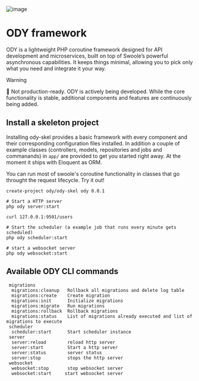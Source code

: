 ![image](https://github.com/odysee-dev/.github/blob/master/profile/cover.png?raw=true)
# ODY framework
ODY is a lightweight PHP coroutine framework designed for API development and microservices, built on top of Swoole’s powerful asynchronous capabilities. It keeps things minimal, allowing you to pick only what you need and integrate it your way.


> [!WARNING]
> 🚧 Not production-ready. ODY is actively being developed. While the core functionality is stable, additional components and features are continuously being added.

## Install a skeleton project
Installing ody-skel provides a basic framework with every component and their corresponding configuration files installed. In addition a couple of example classes (controllers, models, repositories and jobs and commanands) in `app/` are provided to get you started right away.
At the moment it ships with Eloquent as ORM. 

You can run most of swoole's coroutine functionality in classes that go throught the request lifecycle. Try it out!

```
create-project ody/ody-skel ody 0.0.1

# Start a HTTP server
php ody server:start

curl 127.0.0.1:9501/users

# Start the scheduler (a example job that runs every minute gets scheduled)
php ody scheduler:start

# start a websocket server
php ody websocket:start
```
## Available ODY CLI commands

```
 migrations
  migrations:cleanup   Rollback all migrations and delete log table
  migrations:create    Create migration
  migrations:init      Initialize migrations
  migrations:migrate   Run migrations
  migrations:rollback  Rollback migrations
  migrations:status    List of migrations already executed and list of migrations to execute
 scheduler
  scheduler:start      Start scheduler instance
 server
  server:reload        reload http server
  server:start         Start a http server
  server:status        server status
  server:stop          stops the http server
 websocket
  websocket:stop       stop websocket server
  websocket:start     start websocket server
```


